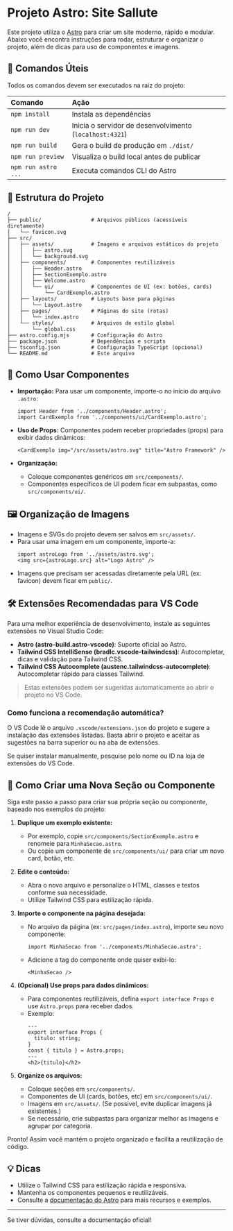# Projeto Astro: Site Sallute

Este projeto utiliza o [Astro](https://astro.build/) para criar um site moderno, rápido e modular. Abaixo você encontra instruções para rodar, estruturar e organizar o projeto, além de dicas para uso de componentes e imagens.

## 🚀 Comandos Úteis

Todos os comandos devem ser executados na raiz do projeto:

| Comando                   | Ação                                               |
| :------------------------ | :------------------------------------------------- |
| `npm install`             | Instala as dependências                            |
| `npm run dev`             | Inicia o servidor de desenvolvimento (`localhost:4321`) |
| `npm run build`           | Gera o build de produção em `./dist/`              |
| `npm run preview`         | Visualiza o build local antes de publicar          |
| `npm run astro ...`       | Executa comandos CLI do Astro                      |

## 📁 Estrutura do Projeto

```
/
├── public/                # Arquivos públicos (acessíveis diretamente)
│   └── favicon.svg
├── src/
│   ├── assets/            # Imagens e arquivos estáticos do projeto
│   │   ├── astro.svg
│   │   └── background.svg
│   ├── components/        # Componentes reutilizáveis
│   │   ├── Header.astro
│   │   ├── SectionExemplo.astro
│   │   ├── Welcome.astro
│   │   └── ui/            # Componentes de UI (ex: botões, cards)
│   │       └── CardExemplo.astro
│   ├── layouts/           # Layouts base para páginas
│   │   └── Layout.astro
│   ├── pages/             # Páginas do site (rotas)
│   │   └── index.astro
│   └── styles/            # Arquivos de estilo global
│       └── global.css
├── astro.config.mjs       # Configuração do Astro
├── package.json           # Dependências e scripts
├── tsconfig.json          # Configuração TypeScript (opcional)
└── README.md              # Este arquivo
```

## 🧩 Como Usar Componentes

- **Importação:**
  Para usar um componente, importe-o no início do arquivo `.astro`:
  ```astro
  import Header from '../components/Header.astro';
  import CardExemplo from '../components/ui/CardExemplo.astro';
  ```

- **Uso de Props:**
  Componentes podem receber propriedades (props) para exibir dados dinâmicos:
  ```astro
  <CardExemplo img="/src/assets/astro.svg" title="Astro Framework" />
  ```

- **Organização:**
  - Coloque componentes genéricos em `src/components/`.
  - Componentes específicos de UI podem ficar em subpastas, como `src/components/ui/`.

## 🖼️ Organização de Imagens

- Imagens e SVGs do projeto devem ser salvos em `src/assets/`.
- Para usar uma imagem em um componente, importe-a:
  ```astro
  import astroLogo from '../assets/astro.svg';
  <img src={astroLogo.src} alt="Logo Astro" />
  ```
- Imagens que precisam ser acessadas diretamente pela URL (ex: favicon) devem ficar em `public/`.

## 🛠️ Extensões Recomendadas para VS Code

Para uma melhor experiência de desenvolvimento, instale as seguintes extensões no Visual Studio Code:

- **Astro (astro-build.astro-vscode)**: Suporte oficial ao Astro.
- **Tailwind CSS IntelliSense (bradlc.vscode-tailwindcss)**: Autocompletar, dicas e validação para Tailwind CSS.
- **Tailwind CSS Autocomplete (austenc.tailwindcss-autocomplete)**: Autocompletar rápido para classes Tailwind.

> Estas extensões podem ser sugeridas automaticamente ao abrir o projeto no VS Code.

### Como funciona a recomendação automática?

O VS Code lê o arquivo `.vscode/extensions.json` do projeto e sugere a instalação das extensões listadas. Basta abrir o projeto e aceitar as sugestões na barra superior ou na aba de extensões.

Se quiser instalar manualmente, pesquise pelo nome ou ID na loja de extensões do VS Code.

## 📝 Como Criar uma Nova Seção ou Componente

Siga este passo a passo para criar sua própria seção ou componente, baseado nos exemplos do projeto:

1. **Duplique um exemplo existente:**
   - Por exemplo, copie `src/components/SectionExemplo.astro` e renomeie para `MinhaSecao.astro`.
   - Ou copie um componente de `src/components/ui/` para criar um novo card, botão, etc.

2. **Edite o conteúdo:**
   - Abra o novo arquivo e personalize o HTML, classes e textos conforme sua necessidade.
   - Utilize Tailwind CSS para estilização rápida.

3. **Importe o componente na página desejada:**
   - No arquivo da página (ex: `src/pages/index.astro`), importe seu novo componente:
     ```astro
     import MinhaSecao from '../components/MinhaSecao.astro';
     ```
   - Adicione a tag do componente onde quiser exibi-lo:
     ```astro
     <MinhaSecao />
     ```

4. **(Opcional) Use props para dados dinâmicos:**
   - Para componentes reutilizáveis, defina `export interface Props` e use `Astro.props` para receber dados.
   - Exemplo:
     ```astro
     ---
     export interface Props {
       titulo: string;
     }
     const { titulo } = Astro.props;
     ---
     <h2>{titulo}</h2>
     ```

5. **Organize os arquivos:**
   - Coloque seções em `src/components/`.
   - Componentes de UI (cards, botões, etc) em `src/components/ui/`.
   - Imagens em `src/assets/`. (Se possivel, evite duplicar imagens já existentes.)
   - Se necessário, crie subpastas para organizar melhor as imagens e agrupar por categoria.

Pronto! Assim você mantém o projeto organizado e facilita a reutilização de código.

## 💡 Dicas

- Utilize o Tailwind CSS para estilização rápida e responsiva.
- Mantenha os componentes pequenos e reutilizáveis.
- Consulte a [documentação do Astro](https://docs.astro.build/) para mais recursos e exemplos.

---

Se tiver dúvidas, consulte a documentação oficial!

